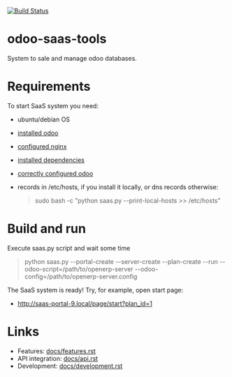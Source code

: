 [![Build Status](http://runbot.it-projects.info/runbot/badge/flat/odoo-saas-tools/9.0.svg)](http://runbot.it-projects.info/demo/odoo-saas-tools/9.0)

odoo-saas-tools
===============

System to sale and manage odoo databases.

Requirements
============

To start SaaS system you need:

* ubuntu/debian OS
* [installed odoo](http://odoo-development.readthedocs.io/en/latest/admin/install.html)
* [configured nginx](docs/port_80.rst) 
* [installed dependencies](docs/dependencies.rst)
* [correctly configured odoo](docs/odoo-configuration.rst) 
* records in /etc/hosts, if you install it locally, or dns records otherwise:

    > sudo bash -c "python saas.py --print-local-hosts >> /etc/hosts"

Build and run
=============

Execute saas.py script and wait some time

> python saas.py --portal-create --server-create --plan-create --run --odoo-script=/path/to/openerp-server --odoo-config=/path/to/openerp-server.config

The SaaS system is ready! Try, for example, open start page:

* http://saas-portal-9.local/page/start?plan_id=1

Links
=====

* Features: [docs/features.rst](docs/features.rst)
* API integration: [docs/api.rst](docs/api.rst)
* Development: [docs/development.rst](docs/development.rst)
